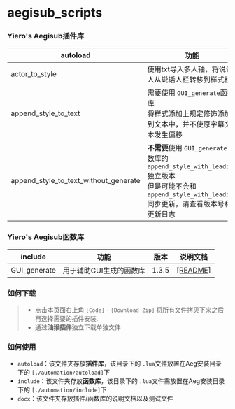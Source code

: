 # aegisub_scripts

### Yiero's Aegisub插件库

| autoload                              | 功能                                                                                                                                                                  | 版本 |                    说明文档                    |
| ------------------------------------- | --------------------------------------------------------------------------------------------------------------------------------------------------------------------- | :---: | :--------------------------------------------: |
| actor_to_style                        | 使用txt导入多人轴，将说话人从说话人栏转移到样式栏                                                                                                                     | 1.1.3 |    [[README]](./docx/actor_to_style/README.md)    |
| append_style_to_text                  | 需要使用 `GUI_generate`函数库<br />将样式添加上规定修饰添加到文本中，并不使原字幕文本发生偏移                                                                       | 1.2.4 | [[README]](./docx/append_style_to_text/README.md) |
| append_style_to_text_without_generate | **不需要**使用 `GUI_generate`函数库的 `append_style_with_leading`独立版本<br />但是可能不会和 `append_style_with_leading`同步更新，请查看版本号和更新日志 | 1.2.4 |                       ↑                       |

### Yiero's Aegisub函数库

| include      | 功能                    | 版本  | 说明文档                               |
| ------------ | ----------------------- | ----- | -------------------------------------- |
| GUI_generate | 用于辅助GUI生成的函数库 | 1.3.5 | [[README]](./docx/GUI_generate/README.md) |

### 如何下载

> - 点击本页面右上角 `[Code]` - `[Download Zip]` 将所有文件拷贝下来之后再选择需要的插件安装.
> - 通过**油猴插件**独立下载单独文件

### 如何使用

- `autoload`：该文件夹存放**插件库**，该目录下的 `.lua`文件放置在Aeg安装目录下的 `[./automation/autoload]`下
- `include`：该文件夹存放**函数库**，该目录下的 `.lua`文件需放置在Aeg安装目录下的 `[./automation/include]`下
- `docx`：该文件夹存放插件/函数库的说明文档以及测试文件
